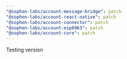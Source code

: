 ```yaml
---
"@sophon-labs/account-message-bridge": patch
"@sophon-labs/account-react-native": patch
"@sophon-labs/account-connector": patch
"@sophon-labs/account-eip6963": patch
"@sophon-labs/account-core": patch
---
```


Testing version
